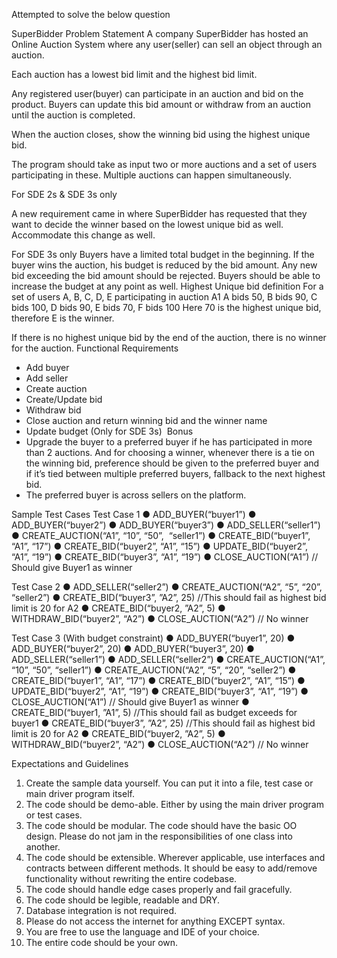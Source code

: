 Attempted to solve the below question



SuperBidder
Problem Statement
A company SuperBidder has hosted an Online Auction System where any user(seller) can sell an object through an auction.

Each auction has a lowest bid limit and the highest bid limit.

Any registered user(buyer) can participate in an auction and bid on the product. Buyers can update this bid amount or withdraw from an auction until the auction is completed.

When the auction closes, show the winning bid using the highest unique bid.

The program should take as input two or more auctions and a set of users participating in these. Multiple auctions can happen simultaneously.

For SDE 2s & SDE 3s only

A new requirement came in where SuperBidder has requested that they want to decide the winner based on the lowest unique bid as well. Accommodate this change as well.

For SDE 3s only
Buyers have a limited total budget in the beginning. If the buyer wins the auction, his budget is reduced by the bid amount. Any new bid exceeding the bid amount should be rejected. Buyers should be able to increase the budget at any point as well.
Highest Unique bid definition
For a set of users A, B, C, D, E participating in auction A1
A bids 50,
B bids 90,
C bids 100,
D bids 90,
E bids 70,
F bids 100
Here 70 is the highest unique bid, therefore E is the winner.

If there is no highest unique bid by the end of the auction, there is no winner for the auction.
Functional Requirements
* Add buyer 
* Add seller 
* Create auction 
* Create/Update bid 
* Withdraw bid 
* Close auction and return winning bid and the winner name 
* Update budget (Only for SDE 3s) 
Bonus
* Upgrade the buyer to a preferred buyer if he has participated in more than 2 auctions. And for choosing a winner, whenever there is a tie on the winning bid, preference should be given to the preferred buyer and if it’s tied between multiple preferred buyers, fallback to the next highest bid. 
* The preferred buyer is across sellers on the platform. 

Sample Test Cases
Test Case 1
● ADD_BUYER(“buyer1”)
● ADD_BUYER(“buyer2”)
● ADD_BUYER(“buyer3”)
● ADD_SELLER(“seller1”)
● CREATE_AUCTION(“A1”, “10”, “50”,  “seller1”)
● CREATE_BID(“buyer1”, “A1”, “17”)
● CREATE_BID(“buyer2”, “A1”, “15”)
● UPDATE_BID(“buyer2”, “A1”, “19”)
● CREATE_BID(“buyer3”, “A1”, “19”)
● CLOSE_AUCTION(“A1”) // Should give Buyer1 as winner

Test Case 2
● ADD_SELLER(“seller2”)
● CREATE_AUCTION(“A2”, “5”, “20”, “seller2”)
● CREATE_BID(“buyer3”, ”A2”, 25) //This should fail as highest bid limit is 20 for A2
● CREATE_BID(“buyer2, ”A2”, 5)
● WITHDRAW_BID(“buyer2”, “A2”)
● CLOSE_AUCTION(“A2”) // No winner

Test Case 3 (With budget constraint)
● ADD_BUYER(“buyer1”, 20)
● ADD_BUYER(“buyer2”, 20)
● ADD_BUYER(“buyer3”, 20)
● ADD_SELLER(“seller1”)
● ADD_SELLER(“seller2”)
● CREATE_AUCTION(“A1”, “10”, “50”, “seller1”)
● CREATE_AUCTION(“A2”, “5”, “20”, “seller2”)
● CREATE_BID(“buyer1”, “A1”, “17”)
● CREATE_BID(“buyer2”, “A1”, “15”)
● UPDATE_BID(“buyer2”, “A1”, “19”)
● CREATE_BID(“buyer3”, “A1”, “19”)
● CLOSE_AUCTION(“A1”) // Should give Buyer1 as winner
● CREATE_BID(“buyer1, ”A1”, 5) //This should fail as budget exceeds for buyer1
● CREATE_BID(“buyer3”, ”A2”, 25) //This should fail as highest bid limit is 20 for A2
● CREATE_BID(“buyer2, ”A2”, 5)
● WITHDRAW_BID(“buyer2”, “A2”)
● CLOSE_AUCTION(“A2”) // No winner

Expectations and Guidelines
1. Create the sample data yourself. You can put it into a file, test case or main driver program itself. 
2. The code should be demo-able. Either by using the main driver program or test cases. 
3. The code should be modular. The code should have the basic OO design. Please do not jam in the responsibilities of one class into another. 
4. The code should be extensible. Wherever applicable, use interfaces and contracts between different methods. It should be easy to add/remove functionality without rewriting the entire codebase. 
5. The code should handle edge cases properly and fail gracefully. 
6. The code should be legible, readable and DRY. 
7. Database integration is not required. 
8. Please do not access the internet for anything EXCEPT syntax. 
9. You are free to use the language and IDE of your choice. 
10. The entire code should be your own. 
